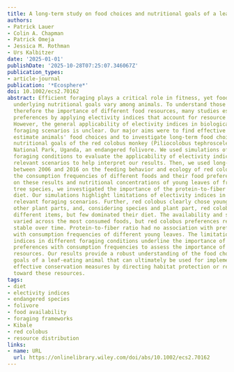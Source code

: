 ```yaml
---
title: A long-term study on food choices and nutritional goals of a leaf-eating primate
authors:
- Patrick Lauer
- Colin A. Chapman
- Patrick Omeja
- Jessica M. Rothman
- Urs Kalbitzer
date: '2025-01-01'
publishDate: '2025-10-28T07:25:07.346067Z'
publication_types:
- article-journal
publication: '*Ecosphere*'
doi: 10.1002/ecs2.70162
abstract: Efficient foraging plays a critical role in fitness, yet food choices and
  underlying nutritional goals vary among animals. To understand those choices and
  therefore the importance of different food resources, many studies estimate food
  preferences by applying electivity indices that account for resource availabilities.
  However, the general applicability of electivity indices in biologically relevant
  foraging scenarios is unclear. Our major aims were to find effective methods to
  estimate animals' food choices and to investigate long-term food choices and underlying
  nutritional goals of the red colobus monkey (Piliocolobus tephrosceles) in Kibale
  National Park, Uganda, an endangered folivore. We used simulations of different
  foraging conditions to evaluate the applicability of electivity indices in biologically
  relevant scenarios to help interpret our results. Then, we used long-term data collected
  between 2006 and 2016 on the feeding behavior and ecology of red colobus to determine
  the consumption frequencies of different foods and their food preferences. Based
  on these results and nutritional concentrations of young leaves of frequently consumed
  tree species, we investigated the importance of the protein-to-fiber ratio in their
  diet. Our simulations highlight limitations of electivity indices in biologically
  relevant foraging scenarios. Further, red colobus clearly chose young leaves over
  other plant parts, and, considering species and plant part, red colobus fed on many
  different items, but few dominated their diet. The availability and spatial distribution
  varied across the most consumed foods, but red colobus preferences remained mostly
  stable over time. Protein-to-fiber ratio had no association with preference but
  with consumption frequencies of different young leaves. The limitations of electivity
  indices in different foraging conditions underline the importance of comparing food
  preferences with consumption frequencies to assess the importance of different food
  resources. Our results provide a robust understanding of the food choices and nutritional
  goals of a leaf-eating animal that can ultimately be used for implementing more
  effective conservation measures by directing habitat protection or restoration efforts
  toward these resources.
tags:
- diet
- electivity indices
- endangered species
- folivore
- food availability
- foraging frameworks
- Kibale
- red colobus
- resource distribution
links:
- name: URL
  url: https://onlinelibrary.wiley.com/doi/abs/10.1002/ecs2.70162
---
```


